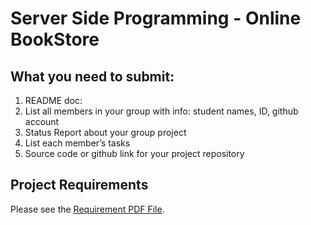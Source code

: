 # Server Side Programming  - Online BookStore

## What you need to submit:
1. README doc: 
  1. List all members in your group with info: student names, ID, github account
  2. Status Report about your group project
  3. List each member’s tasks
2. Source code or github link for your project repository

## Project Requirements
Please see the [Requirement PDF File](https://github.com/bellaxing/cs477-project/blob/main/Project%20Requirements.pdf).
